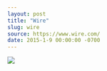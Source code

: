 ```yaml
---
layout: post
title: "Wire"
slug: wire
source: https://www.wire.com/
date: 2015-1-9 00:00:00 -0700
---
```


<img src="{{ site.url }}/assets/img/screenshots/wire.jpg">
